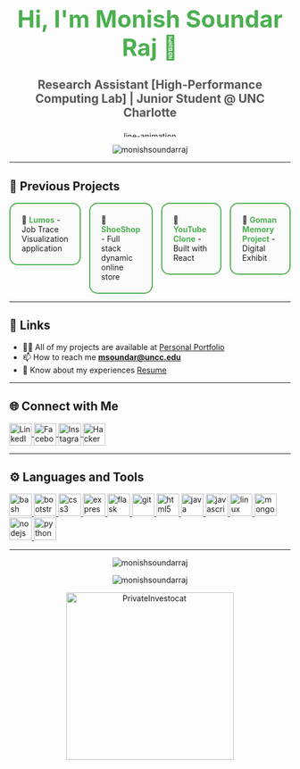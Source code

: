 <!-- Modern intro with clean styling -->
<h1 align="center" style="font-size: 3em; font-weight: bold; color: #4CAF50;">
  Hi, I'm Monish Soundar Raj 👋
</h1>
<h3 align="center" style="font-size: 1.5em; color: #555;">
  Research Assistant [High-Performance Computing Lab] | Junior Student @ UNC Charlotte
</h3>

<p align="center">
  <img src="https://assets10.lottiefiles.com/packages/lf20_3rwasyjy.json" alt="line-animation" width="200" height="10" autoplay loop />
</p>

<p align="center">
  <img src="https://komarev.com/ghpvc/?username=monishsoundarraj&label=Profile%20views&color=brightgreen&style=flat-square" alt="monishsoundarraj" />
</p>

---

<h2 align="left">🚀 Previous Projects</h2>


<div align="left">
  <div style="display: flex; gap: 15px; flex-wrap: wrap;">
    <a href="https://lumos-job-traces.streamlit.app/" style="text-decoration: none; flex: 1;">
      <div style="border: 2px solid #4CAF50; padding: 20px; border-radius: 15px; background: #fafafa; transition: transform 0.3s ease;">
        🌱 <strong style="color: #4CAF50;">Lumos</strong> - Job Trace Visualization application
      </div>
    </a>
    <a href="https://pacific-garden-66100.herokuapp.com/" style="text-decoration: none; flex: 1;">
      <div style="border: 2px solid #4CAF50; padding: 20px; border-radius: 15px; background: #fafafa; transition: transform 0.3s ease;">
        🔭 <strong style="color: #4CAF50;">ShoeShop</strong> - Full stack dynamic online store
      </div>
    </a>
    <a href="https://youtube-hooks-iota-inky.vercel.app/" style="text-decoration: none; flex: 1;">
      <div style="border: 2px solid #4CAF50; padding: 20px; border-radius: 15px; background: #fafafa; transition: transform 0.3s ease;">
        👯 <strong style="color: #4CAF50;">YouTube Clone</strong> - Built with React
      </div>
    </a>
    <a href="https://exhibits.charlotte.edu/s/gomanmemoryproject/page/welcome" style="text-decoration: none; flex: 1;">
      <div style="border: 2px solid #4CAF50; padding: 20px; border-radius: 15px; background: #fafafa; transition: transform 0.3s ease;">
        🎃 <strong style="color: #4CAF50;">Goman Memory Project</strong> - Digital Exhibit
      </div>
    </a>
  </div>
</div>

---

<h2 align="left">🔗 Links</h2>

- 👨‍💻 All of my projects are available at [Personal Portfolio](https://monishsoundarraj.github.io/personal-portfolio/)
- 📫 How to reach me **msoundar@uncc.edu**
- 📄 Know about my experiences [Resume](https://www.monishsoundarraj.com/_files/ugd/cb4c20_32dad78570af432eb7d98d8c767f485d.pdf)

---

<h2 align="left">🌐 Connect with Me</h2>

<p align="left">
  <a href="https://linkedin.com/in/monish-soundar-raj-613207218" target="blank">
    <img align="center" src="https://img.icons8.com/color/48/000000/linkedin.png" alt="LinkedIn" height="40" width="40" />
  </a>
  <a href="https://fb.com/monish.soundarraj" target="blank">
    <img align="center" src="https://img.icons8.com/color/48/000000/facebook-new.png" alt="Facebook" height="40" width="40" />
  </a>
  <a href="https://instagram.com/monish_soundarraj" target="blank">
    <img align="center" src="https://img.icons8.com/color/48/000000/instagram-new.png" alt="Instagram" height="40" width="40" />
  </a>
  <a href="https://www.hackerrank.com/monishsoundar301?hr_r=1" target="blank">
    <img align="center" src="https://img.icons8.com/external-tal-revivo-color-tal-revivo/24/000000/external-hackerrank-is-a-technology-company-that-focuses-on-competitive-programming-logo-color-tal-revivo.png" alt="HackerRank" height="40" width="40" />
  </a>
</p>

---

<h2 align="left">⚙️ Languages and Tools</h2>

<p align="left">
  <a href="https://www.gnu.org/software/bash/" target="_blank" rel="noreferrer">
    <img src="https://img.icons8.com/color/48/000000/bash.png" alt="bash" width="40" height="40" />
  </a>
  <a href="https://getbootstrap.com" target="_blank" rel="noreferrer">
    <img src="https://img.icons8.com/color/48/000000/bootstrap.png" alt="bootstrap" width="40" height="40" />
  </a>
  <a href="https://www.w3schools.com/css/" target="_blank" rel="noreferrer">
    <img src="https://img.icons8.com/color/48/000000/css3.png" alt="css3" width="40" height="40" />
  </a>
  <a href="https://expressjs.com" target="_blank" rel="noreferrer">
    <img src="https://img.icons8.com/color/48/000000/express.png" alt="express" width="40" height="40" />
  </a>
  <a href="https://flask.palletsprojects.com/" target="_blank" rel="noreferrer">
    <img src="https://img.icons8.com/color/48/000000/flask.png" alt="flask" width="40" height="40" />
  </a>
  <a href="https://git-scm.com/" target="_blank" rel="noreferrer">
    <img src="https://img.icons8.com/color/48/000000/git.png" alt="git" width="40" height="40" />
  </a>
  <a href="https://www.w3.org/html/" target="_blank" rel="noreferrer">
    <img src="https://img.icons8.com/color/48/000000/html-5.png" alt="html5" width="40" height="40" />
  </a>
  <a href="https://www.java.com" target="_blank" rel="noreferrer">
    <img src="https://img.icons8.com/color/48/000000/java.png" alt="java" width="40" height="40" />
  </a>
  <a href="https://developer.mozilla.org/en-US/docs/Web/JavaScript" target="_blank" rel="noreferrer">
    <img src="https://img.icons8.com/color/48/000000/javascript.png" alt="javascript" width="40" height="40" />
  </a>
  <a href="https://www.linux.org/" target="_blank" rel="noreferrer">
    <img src="https://img.icons8.com/color/48/000000/linux.png" alt="linux" width="40" height="40" />
  </a>
  <a href="https://www.mongodb.com/" target="_blank" rel="noreferrer">
    <img src="https://img.icons8.com/color/48/000000/mongodb.png" alt="mongodb" width="40" height="40" />
  </a>
  <a href="https://nodejs.org" target="_blank" rel="noreferrer">
    <img src="https://img.icons8.com/color/48/000000/nodejs.png" alt="nodejs" width="40" height="40" />
  </a>
  <a href="https://www.python.org" target="_blank" rel="noreferrer">
    <img src="https://img.icons8.com/color/48/000000/python.png" alt="python" width="40" height="40" />
  </a>
</p>

---


<p align="center">
  <img src="https://github-readme-stats.vercel.app/api/top-langs?username=monishsoundarraj&show_icons=true&locale=en&layout=compact&theme=radical" alt="monishsoundarraj" />
</p>

<p align="center">
  <img src="https://github-readme-streak-stats.herokuapp.com/?user=monishsoundarraj&theme=radical" alt="monishsoundarraj" />
</p>

<p align="center">
  <img src="https://user-images.githubusercontent.com/74038190/212284158-e840e285-664b-44d7-b79b-e264b5e54825.gif" alt="PrivateInvestocat" width="300"/>
</p>
